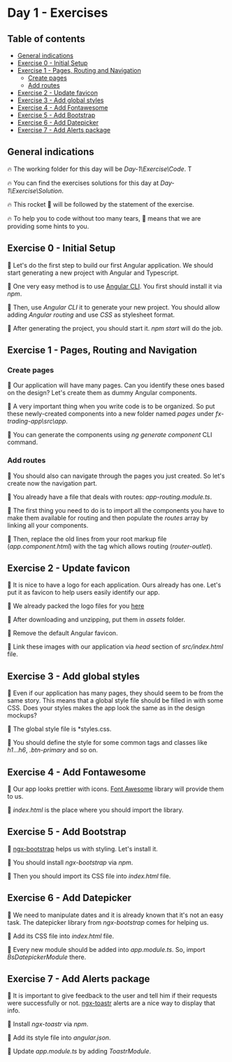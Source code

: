 # Day 1 - Exercises

## Table of contents

- [General indications](#general-indications)
- [Exercise 0 - Initial Setup](#exercise-0---initial-setup)
- [Exercise 1 - Pages, Routing and Navigation](#exercise-1---pages-routing-and-navigation)
  - [Create pages](#create-pages)
  - [Add routes](#add-routes)
- [Exercise 2 - Update favicon](#exercise-2---update-favicon)
- [Exercise 3 - Add global styles](#exercise-3---add-global-styles)
- [Exercise 4 - Add Fontawesome](#exercise-4---add-fontawesome)
- [Exercise 5 - Add Bootstrap](#exercise-5---add-bootstrap)
- [Exercise 6 - Add Datepicker](#exercise-6---add-datepicker)
- [Exercise 7 - Add Alerts package](#exercise-7---add-alerts-package)

## General indications

🔥 The working folder for this day will be _Day-1\Exercise\Code_. T

🔥 You can find the exercises solutions for this day at _Day-1\Exercise\Solution_.

🔥 This rocket 🚀 will be followed by the statement of the exercise.

🔥 To help you to code without too many tears, 🎁 means that we are providing some hints to you.

## Exercise 0 - Initial Setup

🚀 Let's do the first step to build our first Angular application. We should start generating a new project with Angular and Typescript.

  🎁 One very easy method is to use [Angular CLI](https://cli.angular.io/). You first should install it via *npm*.

  🎁 Then, use *Angular CLI* it to generate your new project. You should allow adding *Angular routing* and use *CSS* as stylesheet format.

  🎁 After generating the project, you should start it. *npm start* will do the job.

## Exercise 1 - Pages, Routing and Navigation

### Create pages

🚀 Our application will have many pages. Can you identify these ones based on the design? Let's create them as dummy Angular components.

  🎁 A very important thing when you write code is to be organized. So put these newly-created components into a new folder named *pages* under *fx-trading-app\src\app*.

  🎁 You can generate the components using *ng generate component* CLI command.

### Add routes

🚀 You should also can navigate through the pages you just created. So let's create now the navigation part.

  🎁 You already have a file that deals with routes: *app-routing.module.ts*.

  🎁 The first thing you need to do is to import all the components you have to make them available for routing and then populate the *routes* array by linking all your components.

  🎁 Then, replace the old lines from your root markup file (*app.component.html*) with the tag which allows routing (*router-outlet*).

## Exercise 2 - Update favicon

🚀 It is nice to have a logo for each application. Ours already has one. Let's put it as favicon to help users easily identify our app.

  🎁 We already packed the logo files for you [here](https://github.com//WebToLearn/3-days-of-Angular-magic/raw/master/Design/fx-trading-favicon-package.zip)

  🎁 After downloading and unzipping, put them in _assets_ folder.

  🎁 Remove the default Angular favicon.

  🎁 Link these images with our application via *head* section of *src/index.html* file.

## Exercise 3 - Add global styles

🚀 Even if our application has many pages, they should seem to be from the same story. This means that a global style file should be filled in with some CSS. Does your styles makes the app look the same as in the design mockups?

  🎁 The global style file is *styles.css.

  🎁 You should define the style for some common tags and classes like _h1_..._h6_, _.btn-primary_ and so on.

## Exercise 4 - Add Fontawesome

🚀 Our app looks prettier with icons. [Font Awesome](https://fontawesome.com) library will provide them to us.

  🎁 *index.html* is the place where you should import the library.

## Exercise 5 - Add Bootstrap

🚀 [ngx-bootstrap](https://valor-software.com/ngx-bootstrap/#/) helps us with styling. Let's install it.

  🎁 You should install *ngx-bootstrap* via *npm*.

  🎁 Then you should import its CSS file into _index.html_ file.

## Exercise 6 - Add Datepicker

🚀 We need to manipulate dates and it is already known that it's not an easy task. The datepicker library from *ngx-bootstrap* comes for helping us.

  🎁 Add its CSS file into _index.html_ file.

  🎁 Every new module should be added into *app.module.ts*. So, import _BsDatepickerModule_ there.

## Exercise 7 - Add Alerts package

🚀 It is important to give feedback to the user and tell him if their requests were successfully or not. [ngx-toastr](https://github.com/scttcper/ngx-toastr) alerts are a nice way to display that info.

  🎁 Install *ngx-toastr* via *npm*.

  🎁 Add its style file into *angular.json*.
  
  🎁 Update *app.module.ts* by adding *ToastrModule*.
